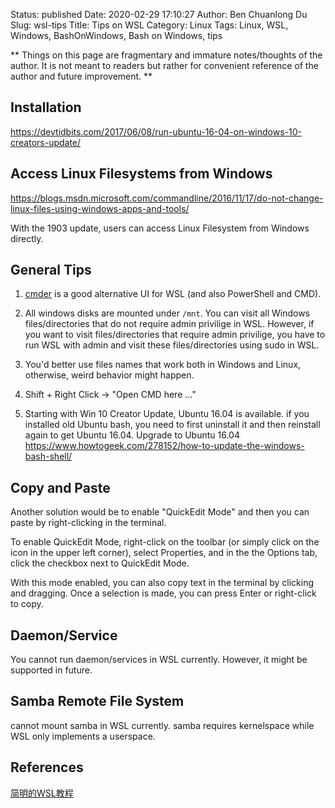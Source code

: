 Status: published
Date: 2020-02-29 17:10:27
Author: Ben Chuanlong Du
Slug: wsl-tips
Title: Tips on WSL
Category: Linux
Tags: Linux, WSL, Windows, BashOnWindows, Bash on Windows, tips

**
Things on this page are
fragmentary and immature notes/thoughts of the author.
It is not meant to readers
but rather for convenient reference of the author and future improvement.
**

## Installation 

https://devtidbits.com/2017/06/08/run-ubuntu-16-04-on-windows-10-creators-update/

## Access Linux Filesystems from Windows 

https://blogs.msdn.microsoft.com/commandline/2016/11/17/do-not-change-linux-files-using-windows-apps-and-tools/

With the 1903 update, users can access Linux Filesystem from Windows directly.


## General Tips

1. [cmder](http://cmder.net/) is a good alternative UI for WSL (and also PowerShell and CMD).

2. All windows disks are mounted under `/mnt`. 
    You can visit all Windows files/directories that do not require admin privilige in WSL. 
    However, 
    if you want to visit files/directories that require admin privilige, 
    you have to run WSL with admin and visit these files/directories using sudo in WSL.

3. You'd better use files names that work both in Windows and Linux, 
  otherwise, weird behavior might happen. 

4. Shift + Right Click -> "Open CMD here ..."

5. Starting with Win 10 Creator Update, Ubuntu 16.04 is available. if you installed old Ubuntu bash,
    you need to first uninstall it and then reinstall again to get Ubuntu 16.04.
    Upgrade to Ubuntu 16.04
    https://www.howtogeek.com/278152/how-to-update-the-windows-bash-shell/



## Copy and Paste

Another solution would be to enable "QuickEdit Mode" and then you can paste by right-clicking in the terminal.

To enable QuickEdit Mode, right-click on the toolbar (or simply click on the icon in the upper left corner), select Properties, and in the the Options tab, click the checkbox next to QuickEdit Mode.

With this mode enabled, you can also copy text in the terminal by clicking and dragging. Once a selection is made, you can press Enter or right-click to copy.



## Daemon/Service

You cannot run daemon/services in WSL currently. However, it might be supported in future.

## Samba Remote File System

cannot mount samba in WSL currently.
samba requires kernelspace while WSL only implements a userspace.


## References

[简明的WSL教程](https://zhuanlan.zhihu.com/p/24537874)
